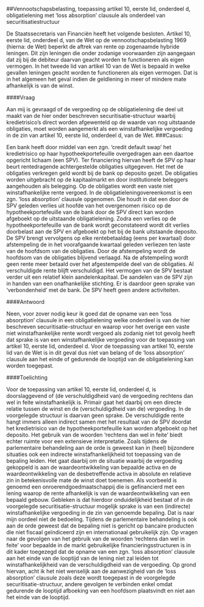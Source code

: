 <meta http-equiv='Content-Type' content='text/html; charset=utf-8' />

##Vennootschapsbelasting, toepassing artikel 10, eerste lid, onderdeel d, obligatielening met ‘loss absorption’ clausule als onderdeel van securitisatiestructuur

De Staatssecretaris van Financiën heeft het volgende besloten.     Artikel 10, eerste lid, onderdeel d, van de Wet op de vennootschapsbelasting 1969 (hierna: de Wet) beperkt de aftrek van rente op zogenaamde hybride leningen. Dit zijn leningen die onder zodanige voorwaarden zijn aangegaan dat zij bij de debiteur daarvan geacht worden te functioneren als eigen vermogen. In het tweede lid van artikel 10 van de Wet is bepaald in welke gevallen leningen geacht worden te functioneren als eigen vermogen. Dat is in het algemeen het geval indien de geldlening in meer of mindere mate afhankelijk is van de winst.   

####Vraag

Aan mij is gevraagd of de vergoeding op de obligatielening die deel uit maakt van de hier onder beschreven securitisatie-structuur waarbij kredietrisico’s direct worden afgewenteld op de waarde van nog uitstaande obligaties, moet worden aangemerkt als een winstafhankelijke vergoeding in de zin van artikel 10, eerste lid, onderdeel d, van de Wet. 
###Casus:

Een bank heeft door middel van een zgn. ‘credit default swap’ het kredietrisico op haar hypotheekportefeuille overgedragen aan een daartoe opgericht lichaam (een SPV). Ter financiering hiervan heeft de SPV op haar beurt rentedragende achtergestelde obligaties uitgegeven. Het met de obligaties verkregen geld wordt bij de bank op deposito gezet. De obligaties worden uitgebracht op de kapitaalmarkt en door institutionele beleggers aangehouden als belegging. Op de obligaties wordt een vaste niet winstafhankelijke rente vergoed. In de obligatieleningovereenkomst is een zgn. ‘loss absorption’ clausule opgenomen. Die houdt in dat een door de SPV geleden verlies uit hoofde van het overgenomen risico op de hypotheekportefeuille van de bank door de SPV direct kan worden afgeboekt op de uitstaande obligatielening. Zodra een verlies op de hypotheekportefeuille van de bank wordt geconstateerd wordt dit verlies doorbelast aan de SPV en afgeboekt op het bij de bank uitstaande deposito. De SPV brengt vervolgens op elke rentebetaaldag (eens per kwartaal) door afstempeling de in het voorafgaande kwartaal geleden verliezen ten laste van de hoofdsom van de obligaties. Door de afstempeling wordt de hoofdsom van de obligaties blijvend verlaagd. Na de afstempeling wordt geen rente meer betaald over het afgestempelde deel van de obligaties. Al verschuldigde rente blijft verschuldigd. Het vermogen van de SPV bestaat verder uit een relatief klein aandelenkapitaal. De aandelen van de SPV zijn in handen van een onafhankelijke stichting. Er is daardoor geen sprake van ‘verbondenheid’ met de bank. De SPV heeft geen andere activiteiten.    

####Antwoord

Neen, voor zover nodig keur ik goed dat de opname van een ‘loss absorption’ clausule in een obligatielening welke onderdeel is van de hier beschreven securitisatie-structuur en waarop voor het overige een vaste niet winstafhankelijke rente wordt vergoed als zodanig niet tot gevolg heeft dat sprake is van een winstafhankelijke vergoeding voor de toepassing van artikel 10, eerste lid, onderdeel d. Voor de toepassing van artikel 10, eerste lid van de Wet is in dit geval dus niet van belang of de ‘loss absorption’ clausule aan het einde of gedurende de looptijd van de obligatielening kan worden toegepast.   

####Toelichting

Voor de toepassing van artikel 10, eerste lid, onderdeel d, is doorslaggevend of (de verschuldigdheid van) de vergoeding rechtens dan wel in feite winstafhankelijk is. Primair gaat het daarbij om een directe relatie tussen de winst en de (verschuldigdheid van de) vergoeding. In de voorgelegde structuur is daarvan geen sprake. De verschuldigde rente hangt immers alleen indirect samen met het resultaat van de SPV doordat het kredietrisico van de hypotheekportefeuille kan worden afgeboekt op het deposito. Het gebruik van de woorden ‘rechtens dan wel in feite’ biedt echter ruimte voor een extensieve interpretatie. Zoals tijdens de parlementaire behandeling aan de orde is geweest kan in (heel) bijzondere situaties ook een indirecte winstafhankelijkheid tot toepassing van de bepaling leiden. Het gaat daarbij om de situatie waarbij de vergoeding gekoppeld is aan de waardeontwikkeling van bepaalde activa en de waardeontwikkeling van de desbetreffende activa in absolute en relatieve zin in betekenisvolle mate de winst doet toenemen. Als voorbeeld is genoemd een onroerendgoedmaatschappij die is gefinancierd met een lening waarop de rente afhankelijk is van de waardeontwikkeling van een bepaald gebouw. Gebleken is dat hierdoor onduidelijkheid bestaat of in de voorgelegde securitisatie-structuur mogelijk sprake is van een (indirecte) winstafhankelijke vergoeding in de zin van genoemde bepaling. Dat is naar mijn oordeel niet de bedoeling. Tijdens de parlementaire behandeling is ook aan de orde geweest dat de bepaling niet is gericht op bancaire producten die niet fiscaal geïndiceerd zijn en internationaal gebruikelijk zijn. Op vragen naar de gevolgen van het gebruik van de woorden ‘rechtens dan wel in feite’ voor bepaalde in de markt gebruikelijke financieringsstructuren is in dit kader toegezegd dat de opname van een zgn. ‘loss absorption’ clausule aan het einde van de looptijd van de lening niet zal leiden tot winstafhankelijkheid van de verschuldigdheid van de vergoeding. Op grond hiervan, acht ik het niet wenselijk aan de aanwezigheid van de ‘loss absorption’ clausule zoals deze wordt toegepast in de voorgelegde securitisatie-structuur, andere gevolgen te verbinden enkel omdat gedurende de looptijd afboeking van een hoofdsom plaatsvindt en niet aan het einde van de looptijd.      
